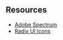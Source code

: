 ## Resources

- [Adobe Spectrum](https://spectrum.adobe.com)
- [Radix UI Icons](https://icons.radix-ui.com)
